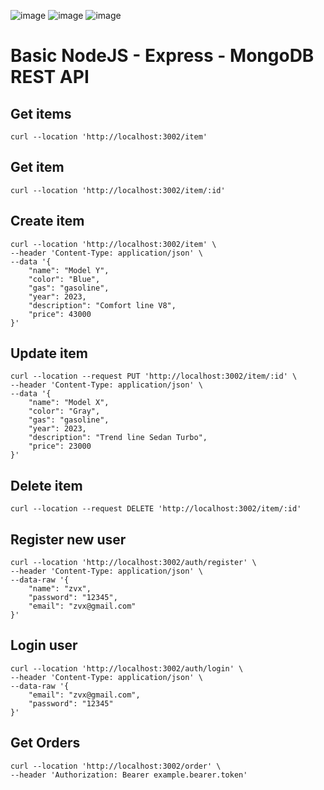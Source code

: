 ![image](https://img.shields.io/badge/technology-nodejs-green.svg)
![image](https://img.shields.io/badge/technology-express-blue.svg)
![image](https://img.shields.io/badge/technology-mongodb-red.svg)

# Basic NodeJS - Express - MongoDB REST API

## Get items

```
curl --location 'http://localhost:3002/item'
```

## Get item

```
curl --location 'http://localhost:3002/item/:id'
```

## Create item

```
curl --location 'http://localhost:3002/item' \
--header 'Content-Type: application/json' \
--data '{
    "name": "Model Y",
    "color": "Blue",
    "gas": "gasoline",
    "year": 2023,
    "description": "Comfort line V8",
    "price": 43000
}'
```

## Update item

```
curl --location --request PUT 'http://localhost:3002/item/:id' \
--header 'Content-Type: application/json' \
--data '{
    "name": "Model X",
    "color": "Gray",
    "gas": "gasoline",
    "year": 2023,
    "description": "Trend line Sedan Turbo",
    "price": 23000
}'
```

## Delete item

```
curl --location --request DELETE 'http://localhost:3002/item/:id'
```

## Register new user

```
curl --location 'http://localhost:3002/auth/register' \
--header 'Content-Type: application/json' \
--data-raw '{
    "name": "zvx",
    "password": "12345",
    "email": "zvx@gmail.com"
}'
```

## Login user

```
curl --location 'http://localhost:3002/auth/login' \
--header 'Content-Type: application/json' \
--data-raw '{
    "email": "zvx@gmail.com",
    "password": "12345"
}'
```

## Get Orders

```
curl --location 'http://localhost:3002/order' \
--header 'Authorization: Bearer example.bearer.token'
```